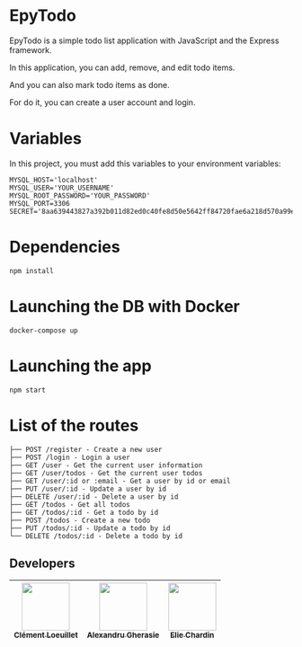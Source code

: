 # EpyTodo

EpyTodo is a simple todo list application with JavaScript and the Express framework.

In this application, you can add, remove, and edit todo items.

And you can also mark todo items as done.

For do it, you can create a user account and login.

# Variables

In this project, you must add this variables to your environment variables:

```MYSQL_DATABASE='epytodo'
MYSQL_HOST='localhost'
MYSQL_USER='YOUR_USERNAME'
MYSQL_ROOT_PASSWORD='YOUR_PASSWORD'
MYSQL_PORT=3306
SECRET='8aa639443827a392b011d82ed0c40fe8d50e5642ff84720fae6a218d570a99e58a1258f0f42d9cfd438a5d8e05b3f4316ffb0b8f0b7fc00feeea84e05330acee'
```

# Dependencies

```
npm install
```

# Launching the DB with Docker

```
docker-compose up
```

# Launching the app

```
npm start
```

# List of the routes

```angular2html
├── POST /register - Create a new user
├── POST /login - Login a user
├── GET /user - Get the current user information
├── GET /user/todos - Get the current user todos
├── GET /user/:id or :email - Get a user by id or email
├── PUT /user/:id - Update a user by id
├── DELETE /user/:id - Delete a user by id
├── GET /todos - Get all todos
├── GET /todos/:id - Get a todo by id
├── POST /todos - Create a new todo
├── PUT /todos/:id - Update a todo by id
└── DELETE /todos/:id - Delete a todo by id
```

## Developers

| [<img src="https://github.com/LayBraid.png?size=85" width=85><br><sub>Clément Loeuillet</sub>](https://github.com/LayBraid) | [<img src="https://github.com/agherasie.png?size=85" width=85><br><sub>Alexandru Gherasie</sub>](https://github.com/agherasie) | [<img src="https://github.com/Elieleche.png?size=85" width=85><br><sub>Elie Chardin</sub>](https://github.com/Elieleche) |
|:---------------------------------------------------------------------------------------------------------------------------:|:------------------------------------------------------------------------------------------------------------------------------:|:------------------------------------------------------------------------------------------------------------------------:|